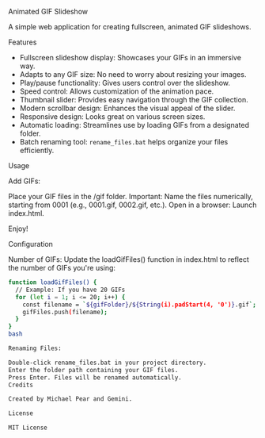 Animated GIF Slideshow

A simple web application for creating fullscreen, animated GIF slideshows. 

Features

* Fullscreen slideshow display: Showcases your GIFs in an immersive way.
* Adapts to any GIF size: No need to worry about resizing your images.
* Play/pause functionality: Gives users control over the slideshow.
* Speed control: Allows customization of the animation pace.
* Thumbnail slider: Provides easy navigation through the GIF collection.
* Modern scrollbar design: Enhances the visual appeal of the slider. 
* Responsive design:  Looks great on various screen sizes.
* Automatic loading:  Streamlines use by loading GIFs from a designated folder.
* Batch renaming tool: `rename_files.bat` helps organize your files efficiently.

Usage

Add GIFs:

Place your GIF files in the /gif folder.
Important: Name the files numerically, starting from 0001 (e.g., 0001.gif, 0002.gif, etc.).
Open in a browser: Launch index.html.

Enjoy!

Configuration

Number of GIFs:  Update the loadGifFiles()  function in index.html to reflect the  number of GIFs you're using:

```bash
function loadGifFiles() {
  // Example: If you have 20 GIFs
  for (let i = 1; i <= 20; i++) {
    const filename = `${gifFolder}/${String(i).padStart(4, '0')}.gif`;
    gifFiles.push(filename);
  }
}
bash

Renaming Files:

Double-click rename_files.bat in your project directory.
Enter the folder path containing your GIF files.
Press Enter. Files will be renamed automatically.
Credits

Created by Michael Pear and Gemini.

License

MIT License

